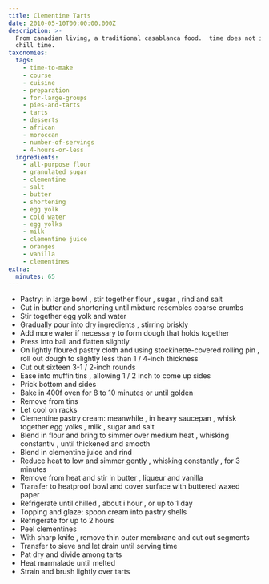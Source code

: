 ```yaml
---
title: Clementine Tarts
date: 2010-05-10T00:00:00.000Z
description: >-
  From canadian living, a traditional casablanca food.  time does not include
  chill time.
taxonomies:
  tags:
    - time-to-make
    - course
    - cuisine
    - preparation
    - for-large-groups
    - pies-and-tarts
    - tarts
    - desserts
    - african
    - moroccan
    - number-of-servings
    - 4-hours-or-less
  ingredients:
    - all-purpose flour
    - granulated sugar
    - clementine
    - salt
    - butter
    - shortening
    - egg yolk
    - cold water
    - egg yolks
    - milk
    - clementine juice
    - oranges
    - vanilla
    - clementines
extra:
  minutes: 65
---
```

 - Pastry: in large bowl , stir together flour , sugar , rind and salt
 - Cut in butter and shortening until mixture resembles coarse crumbs
 - Stir together egg yolk and water
 - Gradually pour into dry ingredients , stirring briskly
 - Add more water if necessary to form dough that holds together
 - Press into ball and flatten slightly
 - On lightly floured pastry cloth and using stockinette-covered rolling pin , roll out dough to slightly less than 1 / 4-inch thickness
 - Cut out sixteen 3-1 / 2-inch rounds
 - Ease into muffin tins , allowing 1 / 2 inch to come up sides
 - Prick bottom and sides
 - Bake in 400f oven for 8 to 10 minutes or until golden
 - Remove from tins
 - Let cool on racks
 - Clementine pastry cream: meanwhile , in heavy saucepan , whisk together egg yolks , milk , sugar and salt
 - Blend in flour and bring to simmer over medium heat , whisking constantiv , until thickened and smooth
 - Blend in clementine juice and rind
 - Reduce heat to low and simmer gently , whisking constantly , for 3 minutes
 - Remove from heat and stir in butter , liqueur and vanilla
 - Transfer to heatproof bowl and cover surface with buttered waxed paper
 - Refrigerate until chilled , about i hour , or up to 1 day
 - Topping and glaze: spoon cream into pastry shells
 - Refrigerate for up to 2 hours
 - Peel clementines
 - With sharp knife , remove thin outer membrane and cut out segments
 - Transfer to sieve and let drain until serving time
 - Pat dry and divide among tarts
 - Heat marmalade until melted
 - Strain and brush lightly over tarts
